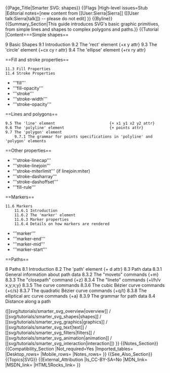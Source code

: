 {{Page_Title|Smarter SVG: shapes}}
{{Flags
|High-level issues=Stub
|Editorial notes=[new content from [[User:Sierra|Sierra]] ([[User talk:Sierra|talk]]) -- please do not edit]
}}
{{Byline}}
{{Summary_Section|This guide introduces SVG's basic graphic primitives, from simple lines and shapes to complex polygons and paths.}}
{{Tutorial
|Content===Simple shapes==

 9 Basic Shapes
    9.1 Introduction
    9.2 The 'rect' element                        {+x y attr}
    9.3 The 'circle' element                      {+cx cy r attr}
    9.4 The 'ellipse' element                     {+rx ry attr}

==Fill and stroke properties==

    11.3 Fill Properties
    11.4 Stroke Properties

* '''fill'''
* '''fill-opacity'''
* '''stroke'''
* '''stroke-width'''
* '''stroke-opacity'''

==Lines and polygons==

    9.5 The 'line' element                        {+ x1 y1 x2 y2 attr}
    9.6 The 'polyline' element                    {+ points attr}
    9.7 The 'polygon' element
        9.7.1 The grammar for points specifications in 'polyline' and 'polygon' elements

==Other properties==

* '''stroke-linecap'''
* '''stroke-linejoin'''
* '''stroke-miterlimit''' (if linejoin:miter)
* '''stroke-dasharray'''
* '''stroke-dashoffset'''
* '''fill-rule'''

==Markers==

    11.6 Markers
        11.6.1 Introduction
        11.6.2 The 'marker' element
        11.6.3 Marker properties
        11.6.4 Details on how markers are rendered

* '''marker'''
* '''marker-end'''
* '''marker-mid'''
* '''marker-start'''

==Paths==

 8 Paths
    8.1 Introduction
    8.2 The 'path' element                        {+ d attr}
    8.3 Path data
        8.3.1 General information about path data
        8.3.2 The "moveto" commands               {+m}
        8.3.3 The "closepath" command             {+z}
        8.3.4 The "lineto" commands               {+l/h/v x,y;x;y}
        8.3.5 The curve commands
        8.3.6 The cubic Bézier curve commands     {+c/s}
        8.3.7 The quadratic Bézier curve commands {+q/t}
        8.3.8 The elliptical arc curve commands   {+a}
        8.3.9 The grammar for path data
    8.4 Distance along a path

([[svg/tutorials/smarter_svg_overview|overview]] /
[[svg/tutorials/smarter_svg_shapes|shapes]] /
[[svg/tutorials/smarter_svg_graphics|graphics]] /
[[svg/tutorials/smarter_svg_text|text]] /
[[svg/tutorials/smarter_svg_filters|filters]] /
[[svg/tutorials/smarter_svg_animation|animation]] /
[[svg/tutorials/smarter_svg_interaction|interaction]])
}}
{{Notes_Section}}
{{Compatibility_Section
|Not_required=Yes
|Imported_tables=
|Desktop_rows=
|Mobile_rows=
|Notes_rows=
}}
{{See_Also_Section}}
{{Topics|SVG}}
{{External_Attribution
|Is_CC-BY-SA=No
|MDN_link=
|MSDN_link=
|HTML5Rocks_link=
}}